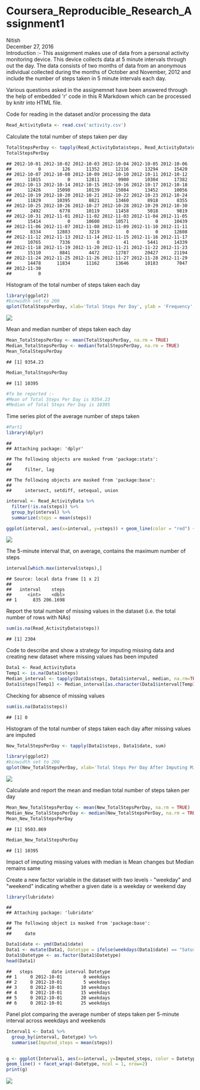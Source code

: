 # Coursera_Reproducible_Research_Assignment1
Nitish  
December 27, 2016  
Introduction :- This assignment makes use of data from a personal activity monitoring device. This device collects data at 5 minute intervals through out the day. The data consists of two months of data from an anonymous individual collected during the months of October and November, 2012 and include the number of steps taken in 5 minute intervals each day.

Various questions asked in the assignemnet have been answered through the help of embedded 'r' code in this R Markdown which can be processed by knitr into HTML file.


Code for reading in the dataset and/or processing the data

```r
Read_ActivityData <- read.csv('activity.csv')
```
Calculate the total number of steps taken per day

```r
TotalStepsPerDay <- tapply(Read_ActivityData$steps, Read_ActivityData$date, sum, na.rm = TRUE)
TotalStepsPerDay
```

```
## 2012-10-01 2012-10-02 2012-10-03 2012-10-04 2012-10-05 2012-10-06 
##          0        126      11352      12116      13294      15420 
## 2012-10-07 2012-10-08 2012-10-09 2012-10-10 2012-10-11 2012-10-12 
##      11015          0      12811       9900      10304      17382 
## 2012-10-13 2012-10-14 2012-10-15 2012-10-16 2012-10-17 2012-10-18 
##      12426      15098      10139      15084      13452      10056 
## 2012-10-19 2012-10-20 2012-10-21 2012-10-22 2012-10-23 2012-10-24 
##      11829      10395       8821      13460       8918       8355 
## 2012-10-25 2012-10-26 2012-10-27 2012-10-28 2012-10-29 2012-10-30 
##       2492       6778      10119      11458       5018       9819 
## 2012-10-31 2012-11-01 2012-11-02 2012-11-03 2012-11-04 2012-11-05 
##      15414          0      10600      10571          0      10439 
## 2012-11-06 2012-11-07 2012-11-08 2012-11-09 2012-11-10 2012-11-11 
##       8334      12883       3219          0          0      12608 
## 2012-11-12 2012-11-13 2012-11-14 2012-11-15 2012-11-16 2012-11-17 
##      10765       7336          0         41       5441      14339 
## 2012-11-18 2012-11-19 2012-11-20 2012-11-21 2012-11-22 2012-11-23 
##      15110       8841       4472      12787      20427      21194 
## 2012-11-24 2012-11-25 2012-11-26 2012-11-27 2012-11-28 2012-11-29 
##      14478      11834      11162      13646      10183       7047 
## 2012-11-30 
##          0
```
Histogram of the total number of steps taken each day 

```r
library(ggplot2)
#binwidth set to 200
qplot(TotalStepsPerDay, xlab='Total Steps Per Day', ylab = 'Frequency', binwidth = 200)
```

![](PA1_template_files/figure-html/unnamed-chunk-3-1.png)<!-- -->

Mean and median number of steps taken each day

```r
Mean_TotalStepsPerDay <- mean(TotalStepsPerDay, na.rm = TRUE)
Median_TotalStepsPerDay <- median(TotalStepsPerDay, na.rm = TRUE)
Mean_TotalStepsPerDay
```

```
## [1] 9354.23
```

```r
Median_TotalStepsPerDay
```

```
## [1] 10395
```

```r
#To be reported :-
#Mean of Total Steps Per Day is 9354.23
#Median of Total Steps Per Day is 10395
```

Time series plot of the average number of steps taken

```r
#Part1
library(dplyr)
```

```
## 
## Attaching package: 'dplyr'
```

```
## The following objects are masked from 'package:stats':
## 
##     filter, lag
```

```
## The following objects are masked from 'package:base':
## 
##     intersect, setdiff, setequal, union
```

```r
interval <- Read_ActivityData %>%
  filter(!is.na(steps)) %>%
  group_by(interval) %>%
  summarize(steps = mean(steps))

ggplot(interval, aes(x=interval, y=steps)) + geom_line(color = "red") + xlab("5-minute interval") + ylab("Average Number of steps taken")
```

![](PA1_template_files/figure-html/unnamed-chunk-5-1.png)<!-- -->
 
The 5-minute interval that, on average, contains the maximum number of steps 

```r
interval[which.max(interval$steps),]
```

```
## Source: local data frame [1 x 2]
## 
##   interval    steps
##      <int>    <dbl>
## 1      835 206.1698
```
 

Report the total number of missing values in the dataset (i.e. the total number of rows with NAs)

```r
sum(is.na(Read_ActivityData$steps))
```

```
## [1] 2304
```
Code to describe and show a strategy for imputing missing data and creating new dataset where missing values has been imputed

```r
Data1 <- Read_ActivityData
Temp1 <- is.na(Data1$steps)
Median_interval <- tapply(Data1$steps, Data1$interval, median, na.rm=TRUE, simplify=TRUE)
Data1$steps[Temp1] <- Median_interval[as.character(Data1$interval[Temp1])]
```

Checking for absence of missing values

```r
sum(is.na(Data1$steps))
```

```
## [1] 0
```

Histogram of the total number of steps taken each day after missing values are imputed


```r
New_TotalStepsPerDay <- tapply(Data1$steps, Data1$date, sum)

library(ggplot2)
#binwidth set to 200
qplot(New_TotalStepsPerDay, xlab='Total Steps Per Day After Imputing Missing Values', ylab = 'Frequency', binwidth = 200)
```

![](PA1_template_files/figure-html/unnamed-chunk-10-1.png)<!-- -->

Calculate and report the mean and median total number of steps taken per day

```r
Mean_New_TotalStepsPerDay <- mean(New_TotalStepsPerDay, na.rm = TRUE)
Median_New_TotalStepsPerDay <- median(New_TotalStepsPerDay, na.rm = TRUE)
Mean_New_TotalStepsPerDay
```

```
## [1] 9503.869
```

```r
Median_New_TotalStepsPerDay
```

```
## [1] 10395
```

Impact of imputing missing values with median is Mean changes but Median remains same

Create a new factor variable in the dataset with two levels - "weekday" and "weekend" indicating whether a given date is a weekday or weekend day


```r
library(lubridate)
```

```
## 
## Attaching package: 'lubridate'
```

```
## The following object is masked from 'package:base':
## 
##     date
```

```r
Data1$date <- ymd(Data1$date)
Data1 <- mutate(Data1, Datetype = ifelse(weekdays(Data1$date) == "Saturday" | weekdays(Data1$date) == "Sunday", "weekends", "weekdays"))
Data1$Datetype <- as.factor(Data1$Datetype)
head(Data1)
```

```
##   steps       date interval Datetype
## 1     0 2012-10-01        0 weekdays
## 2     0 2012-10-01        5 weekdays
## 3     0 2012-10-01       10 weekdays
## 4     0 2012-10-01       15 weekdays
## 5     0 2012-10-01       20 weekdays
## 6     0 2012-10-01       25 weekdays
```

Panel plot comparing the average number of steps taken per 5-minute interval across weekdays and weekends

```r
Interval1 <- Data1 %>%
  group_by(interval, Datetype) %>%
  summarise(Imputed_steps = mean(steps))


g <- ggplot(Interval1, aes(x=interval, y=Imputed_steps, color = Datetype)) + 
geom_line() + facet_wrap(~Datetype, ncol = 1, nrow=2)
print(g)
```

![](PA1_template_files/figure-html/unnamed-chunk-13-1.png)<!-- -->







